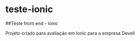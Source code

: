 # teste-ionic
##Teste front end - Ionic

Projeto criado para avaliação em Ionic para a empresa Devell
